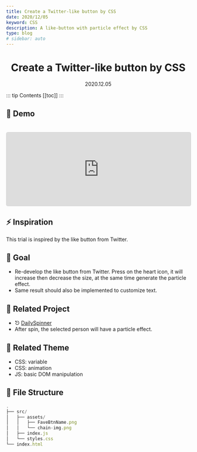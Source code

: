 ```yaml
---
title: Create a Twitter-like button by CSS
date: 2020/12/05
keyword: CSS
description: A like-button with particle effect by CSS
type: blog
# sidebar: auto
---
```


<h1 align="center">Create a Twitter-like button by CSS</h1>
<div align="center">2020.12.05</div>

::: tip Contents
[[toc]]
:::

## 🚀 Demo

<iframe src="https://codesandbox.io/embed/reverent-surf-51t1r?fontsize=14&hidenavigation=1&theme=light&view=preview"
     style="width:100%; height:200px; border: 1px lightgray solid; border-radius: 4px; overflow:hidden; margin-top: 20px;"
     title="reverent-surf-51t1r"
     allow="accelerometer; ambient-light-sensor; camera; encrypted-media; geolocation; gyroscope; hid; microphone; midi; payment; usb; vr; xr-spatial-tracking"
     sandbox="allow-forms allow-modals allow-popups allow-presentation allow-same-origin allow-scripts"
   ></iframe>

## ⚡️ Inspiration

This trial is inspired by the like button from Twitter.

## 🎯 Goal

- Re-develop the like button from Twitter. Press on the heart icon, it will increase then decrease the size, at the same time generate the particle effect.
- Same result should also be implemented to customize text.

## 🔗 Related Project

- ⎋ [DailySpinner](/project/01.DailySpinner.md)
- After spin, the selected person will have a particle effect.

## 🧾 Related Theme

- CSS: variable
- CSS: animation
- JS: basic DOM manipulation

## 🌲 File Structure

```javascript
.
├── src/
│   ├── assets/
│   │   ├── FaveBtnName.png
│   │   └── chain-img.png
│   ├── index.js
│   └── styles.css
└── index.html
```
